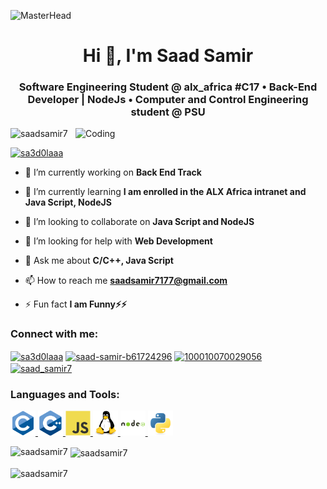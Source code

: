 ![MasterHead](https://user-images.githubusercontent.com/74038190/241765440-80728820-e06b-4f96-9c9e-9df46f0cc0a5.gif)
<h1 align="center">Hi 👋, I'm Saad Samir</h1>
<h3 align="center">Software Engineering Student @ alx_africa #C17 • Back-End Developer | NodeJs • Computer and Control Engineering student @ PSU</h3>
<img align="right" alt="Coding" width="400" src="https://user-images.githubusercontent.com/74038190/238353480-219bcc70-f5dc-466b-9a60-29653d8e8433.gif"...">

<p align="left"> <img src="https://komarev.com/ghpvc/?username=saadsamir7&label=Profile%20views&color=0e75b6&style=flat" alt="saadsamir7" /> </p>

<p align="left"> <a href="https://twitter.com/sa3d0laaa" target="blank"><img src="https://img.shields.io/twitter/follow/sa3d0laaa?logo=twitter&style=for-the-badge" alt="sa3d0laaa" /></a> </p>

- 🔭 I’m currently working on **Back End Track**

- 🌱 I’m currently learning **I am enrolled in the ALX Africa intranet and Java Script, NodeJS**

- 👯 I’m looking to collaborate on **Java Script and NodeJS**

- 🤝 I’m looking for help with **Web Development**

- 💬 Ask me about **C/C++, Java Script**

- 📫 How to reach me **saadsamir7177@gmail.com**

- ⚡ Fun fact **I am Funny⚡⚡**

<h3 align="left">Connect with me:</h3>
<p align="left">
<a href="https://twitter.com/sa3d0laaa" target="blank"><img align="center" src="https://raw.githubusercontent.com/rahuldkjain/github-profile-readme-generator/master/src/images/icons/Social/twitter.svg" alt="sa3d0laaa" height="30" width="40" /></a>
<a href="https://linkedin.com/in/saad-samir-b61724296" target="blank"><img align="center" src="https://raw.githubusercontent.com/rahuldkjain/github-profile-readme-generator/master/src/images/icons/Social/linked-in-alt.svg" alt="saad-samir-b61724296" height="30" width="40" /></a>
<a href="https://fb.com/100010070029056" target="blank"><img align="center" src="https://raw.githubusercontent.com/rahuldkjain/github-profile-readme-generator/master/src/images/icons/Social/facebook.svg" alt="100010070029056" height="30" width="40" /></a>
<a href="https://instagram.com/saad_samir7" target="blank"><img align="center" src="https://raw.githubusercontent.com/rahuldkjain/github-profile-readme-generator/master/src/images/icons/Social/instagram.svg" alt="saad_samir7" height="30" width="40" /></a>
</p>

<h3 align="left">Languages and Tools:</h3>
<p align="left"> <a href="https://www.cprogramming.com/" target="_blank" rel="noreferrer"> <img src="https://raw.githubusercontent.com/devicons/devicon/master/icons/c/c-original.svg" alt="c" width="40" height="40"/> </a> <a href="https://www.w3schools.com/cpp/" target="_blank" rel="noreferrer"> <img src="https://raw.githubusercontent.com/devicons/devicon/master/icons/cplusplus/cplusplus-original.svg" alt="cplusplus" width="40" height="40"/> </a> <a href="https://developer.mozilla.org/en-US/docs/Web/JavaScript" target="_blank" rel="noreferrer"> <img src="https://raw.githubusercontent.com/devicons/devicon/master/icons/javascript/javascript-original.svg" alt="javascript" width="40" height="40"/> </a> <a href="https://www.linux.org/" target="_blank" rel="noreferrer"> <img src="https://raw.githubusercontent.com/devicons/devicon/master/icons/linux/linux-original.svg" alt="linux" width="40" height="40"/> </a> <a href="https://nodejs.org" target="_blank" rel="noreferrer"> <img src="https://raw.githubusercontent.com/devicons/devicon/master/icons/nodejs/nodejs-original-wordmark.svg" alt="nodejs" width="40" height="40"/> </a> <a href="https://www.python.org" target="_blank" rel="noreferrer"> <img src="https://raw.githubusercontent.com/devicons/devicon/master/icons/python/python-original.svg" alt="python" width="40" height="40"/> </a> </p>

<p><img align="left" src="https://github-readme-stats.vercel.app/api/top-langs?username=saadsamir7&show_icons=true&locale=en&layout=compact" alt="saadsamir7" /></p>

<p>&nbsp;<img align="center" src="https://github-readme-stats.vercel.app/api?username=saadsamir7&show_icons=true&locale=en" alt="saadsamir7" /></p>

<p><img align="center" src="https://github-readme-streak-stats.herokuapp.com/?user=saadsamir7&" alt="saadsamir7" /></p>
